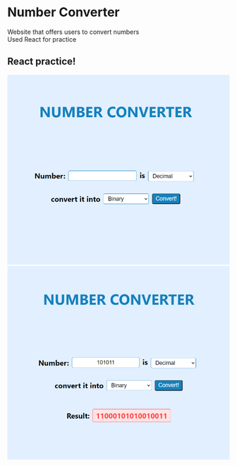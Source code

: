 # Number Converter
Website that offers users to convert numbers  
Used React for practice

## React practice!
![website](img1.png)
![website](img2.png)
